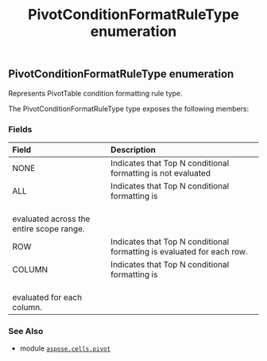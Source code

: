 ﻿---
title: PivotConditionFormatRuleType enumeration
second_title: Aspose.Cells for Python via .NET API References
description: 
type: docs
weight: 310
url: /aspose.cells.pivot/pivotconditionformatruletype/
is_root: false
---

## PivotConditionFormatRuleType enumeration

Represents PivotTable condition formatting rule type.



The PivotConditionFormatRuleType type exposes the following members:

### Fields
| Field | Description |
| :- | :- |
| NONE | Indicates that Top N conditional formatting is not evaluated |
| ALL | Indicates that Top N conditional formatting is <br/>evaluated across the entire scope range. |
| ROW | Indicates that Top N conditional formatting is evaluated for each row. |
| COLUMN | Indicates that Top N conditional formatting is <br/>evaluated for each column. |



### See Also
* module [`aspose.cells.pivot`](..)
